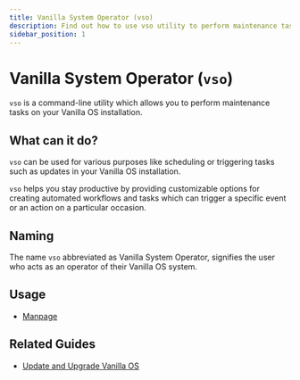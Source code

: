 ```yaml
---
title: Vanilla System Operator (vso)
description: Find out how to use vso utility to perform maintenance tasks on Vanilla OS.
sidebar_position: 1
---
```


# Vanilla System Operator (`vso`)

`vso` is a command-line utility which allows you to perform maintenance tasks on your Vanilla OS installation.

## What can it do?

`vso` can be used for various purposes like scheduling or triggering tasks such as updates in your Vanilla OS installation.

`vso` helps you stay productive by providing customizable options for creating automated workflows and tasks which can trigger a specific event or an action on a particular occasion.

## Naming

The name `vso` abbreviated as Vanilla System Operator, signifies the user who acts as an operator of their Vanilla OS system.

## Usage

- [Manpage](/vso/manpage)

## Related Guides

- [Update and Upgrade Vanilla OS](https://handbook.vanillaos.org/2022/12/10/updates.html)
